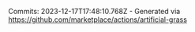 Commits: 2023-12-17T17:48:10.768Z - Generated via https://github.com/marketplace/actions/artificial-grass
<br>
